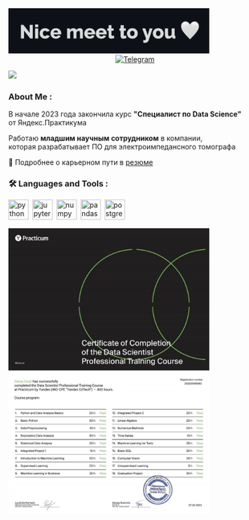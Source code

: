 
<img src="https://github.com/GaakDasha/GaakDasha/blob/main/Nice%20to%20meet%20you.png" width="400">


	
<div id="socials" align="center">
	</a>
	<a href="https://t.me/Dara_Shel">
		<img src="https://img.shields.io/badge/Telegram-blue?style=for-the-badge&logo=telegram&logoColor=white" alt="Telegram"/>
	</a>
</div>


![](https://komarev.com/ghpvc/?username=your-github-gaakdasha&color=blue)

### About Me :

В начале 2023 года закончила курс **"Специалист по Data Science"**    
от Яндекс.Практикума

Работаю **младшим научным сотрудником** в компании,    
которая разрабатывает ПО для электроимпедансного томографа


📃 Подробнее о карьерном пути в [резюме](https://tomsk.hh.ru/resume/9499f6e7ff0b3dbc6e0039ed1f304e6f775441?hhtmFrom=resume_list)  



### :hammer_and_wrench: Languages and Tools :

<img src="https://cdn.jsdelivr.net/gh/devicons/devicon/icons/python/python-original-wordmark.svg" title="python" width="40" height="40"/>&nbsp;
<img src="https://cdn.jsdelivr.net/gh/devicons/devicon/icons/jupyter/jupyter-original-wordmark.svg" title="jupyter" width="40" height="40"/>&nbsp;
<img src="https://cdn.jsdelivr.net/gh/devicons/devicon/icons/numpy/numpy-original.svg" title="numpy" width="40" height="40"/>&nbsp;
<img src="https://cdn.jsdelivr.net/gh/devicons/devicon/icons/pandas/pandas-original.svg" title="pandas" width="40" height="40"/>&nbsp;
<img src="https://cdn.jsdelivr.net/gh/devicons/devicon/icons/postgresql/postgresql-plain-wordmark.svg" title="postgresql" width="40" height="40"/>&nbsp;


<img src="https://github.com/GaakDasha/gaakdasha/blob/main/Gaak%20Darya_certificate.jpg" width="400">
<img src="https://github.com/GaakDasha/gaakdasha/blob/main/Gaak%20Darya_course%20program.jpg" width="400">
